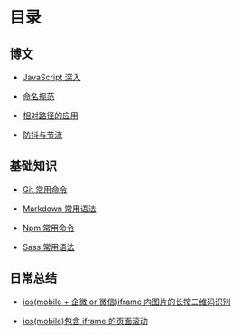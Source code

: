 # 目录

## 博文

- [JavaScript 深入](./Article/JavaScript深入.md)

- [命名规范](./Article/命名规范.md)

- [相对路径的应用](./Article/相对路径的应用.md)

- [防抖与节流](./Article/防抖与节流.md)

## 基础知识

- [Git 常用命令](./Basis/Git常用命令.md)

- [Markdown 常用语法](./Basis/Markdown常用语法.md)

- [Npm 常用命令](./Basis/Npm常用命令.md)

- [Sass 常用语法](./Basis/Sass常用语法.md)

## 日常总结

- [ios(mobile + 企微 or 微信)iframe 内图片的长按二维码识别](./Summary/ios(mobile+企微)iframe内图片的长按二维码识别.md)

- [ios(mobile)包含 iframe 的页面滚动](./Summary/ios(mobile)包含iframe的页面滚动.md)

